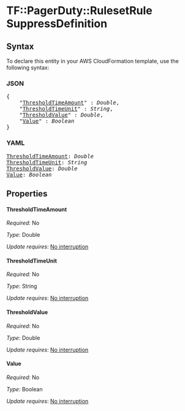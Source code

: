 # TF::PagerDuty::RulesetRule SuppressDefinition

## Syntax

To declare this entity in your AWS CloudFormation template, use the following syntax:

### JSON

<pre>
{
    "<a href="#thresholdtimeamount" title="ThresholdTimeAmount">ThresholdTimeAmount</a>" : <i>Double</i>,
    "<a href="#thresholdtimeunit" title="ThresholdTimeUnit">ThresholdTimeUnit</a>" : <i>String</i>,
    "<a href="#thresholdvalue" title="ThresholdValue">ThresholdValue</a>" : <i>Double</i>,
    "<a href="#value" title="Value">Value</a>" : <i>Boolean</i>
}
</pre>

### YAML

<pre>
<a href="#thresholdtimeamount" title="ThresholdTimeAmount">ThresholdTimeAmount</a>: <i>Double</i>
<a href="#thresholdtimeunit" title="ThresholdTimeUnit">ThresholdTimeUnit</a>: <i>String</i>
<a href="#thresholdvalue" title="ThresholdValue">ThresholdValue</a>: <i>Double</i>
<a href="#value" title="Value">Value</a>: <i>Boolean</i>
</pre>

## Properties

#### ThresholdTimeAmount

_Required_: No

_Type_: Double

_Update requires_: [No interruption](https://docs.aws.amazon.com/AWSCloudFormation/latest/UserGuide/using-cfn-updating-stacks-update-behaviors.html#update-no-interrupt)

#### ThresholdTimeUnit

_Required_: No

_Type_: String

_Update requires_: [No interruption](https://docs.aws.amazon.com/AWSCloudFormation/latest/UserGuide/using-cfn-updating-stacks-update-behaviors.html#update-no-interrupt)

#### ThresholdValue

_Required_: No

_Type_: Double

_Update requires_: [No interruption](https://docs.aws.amazon.com/AWSCloudFormation/latest/UserGuide/using-cfn-updating-stacks-update-behaviors.html#update-no-interrupt)

#### Value

_Required_: No

_Type_: Boolean

_Update requires_: [No interruption](https://docs.aws.amazon.com/AWSCloudFormation/latest/UserGuide/using-cfn-updating-stacks-update-behaviors.html#update-no-interrupt)

